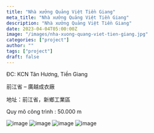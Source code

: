 ```yaml
---
title: "Nhà xưởng Quảng Việt Tiền Giang"
meta_title: "Nhà xưởng Quảng Việt Tiền Giang"
description: "Nhà xưởng Quảng Việt Tiền Giang"
date: 2023-04-04T05:00:00Z
image: "/images/nha-xuong-quang-viet-tien-giang.jpg"
categories: ["project"]
author: ""
tags: ["project"]
draft: false
---
```


ĐC: KCN Tân Hương, Tiền Giang

前江省 – 廣越成衣廠

地址：前江省，新鄉工業區

Quy mô công trình : 50.000 m

![image](/images/nha-xuong-quang-viet-tien-giang.jpg)
![image](/images/nha-xuong-quang-viet-tien-giang-2.jpg)
![image](/images/nha-xuong-quang-viet-tien-giang-3.jpg)
![image](/images/nha-xuong-quang-viet-tien-giang-4.jpg)

